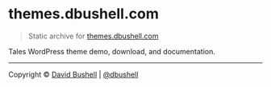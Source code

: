 themes.dbushell.com
===================

> Static archive for [themes.dbushell.com](http://themes.dbushell.com/)

Tales WordPress theme demo, download, and documentation.

* * *

Copyright © [David Bushell](http://dbushell.com) | [@dbushell](http://twitter.com/dbushell)
